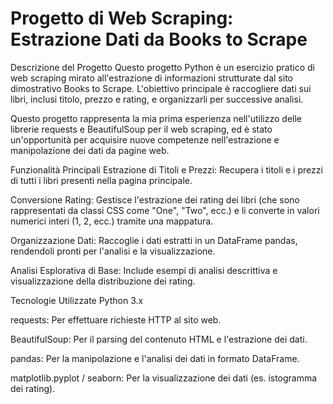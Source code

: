 # Progetto di Web Scraping: Estrazione Dati da Books to Scrape
Descrizione del Progetto
Questo progetto Python è un esercizio pratico di web scraping mirato all'estrazione di informazioni strutturate dal sito dimostrativo Books to Scrape. L'obiettivo principale è raccogliere dati sui libri, inclusi titolo, prezzo e rating, e organizzarli per successive analisi.

Questo progetto rappresenta la mia prima esperienza nell'utilizzo delle librerie requests e BeautifulSoup per il web scraping, ed è stato un'opportunità per acquisire nuove competenze nell'estrazione e manipolazione dei dati da pagine web.

Funzionalità Principali
Estrazione di Titoli e Prezzi: Recupera i titoli e i prezzi di tutti i libri presenti nella pagina principale.

Conversione Rating: Gestisce l'estrazione dei rating dei libri (che sono rappresentati da classi CSS come "One", "Two", ecc.) e li converte in valori numerici interi (1, 2, ecc.) tramite una mappatura.

Organizzazione Dati: Raccoglie i dati estratti in un DataFrame pandas, rendendoli pronti per l'analisi e la visualizzazione.

Analisi Esplorativa di Base: Include esempi di analisi descrittiva e visualizzazione della distribuzione dei rating.

Tecnologie Utilizzate
Python 3.x

requests: Per effettuare richieste HTTP al sito web.

BeautifulSoup: Per il parsing del contenuto HTML e l'estrazione dei dati.

pandas: Per la manipolazione e l'analisi dei dati in formato DataFrame.

matplotlib.pyplot / seaborn: Per la visualizzazione dei dati (es. istogramma dei rating).